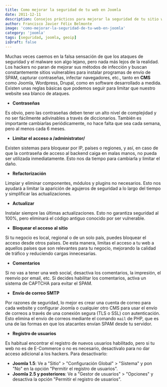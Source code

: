 ```yaml
---
title: Como mejorar la seguridad de tu web en Joomla
date: 2011-12-11
description: Consejos prácticos para mejorar la seguridad de tu sitio web en Joomla, protegiéndolo contra ataques y vulnerabilidades comunes.
author: Francisco Javier Félix Belmonte
image: 'como-mejorar-la-seguridad-de-tu-web-en-joomla'
category: 'joomla'
tags: [seguridad, joomla, geoip]
isDraft: false
---
```


Muchas veces caemos en la falsa sensación de que los ataques de seguridad y el malware son algo lejano, pero nada más lejos de la realidad. Los hackers no paran de mejorar sus métodos de infección y buscan constantemente sitios vulnerables para instalar programas de envío de SPAM, capturar contraseñas, infectar navegadores, etc., tanto en **CMS** como Joomla, Wordpress, Drupal, como en software desarrollado a medida. Existen unas reglas básicas que podemos seguir para limitar que nuestro website sea blanco de ataques.

- **Contraseñas**

Es obvio, pero las contraseñas deben tener un alto nivel de complejidad y no ser fácilmente adivinables a través de diccionarios. También es importante cambiarlas periódicamente, no hace falta que sea cada semana, pero al menos cada 6 meses.

- **Limitar el acceso a /administrator/**

Existen sistemas para bloquear por IP, países o regiones, y así, en caso de que la contraseña de acceso al backend caiga en malas manos, no pueda ser utilizada inmediatamente. Esto nos da tiempo para cambiarla y limitar el daño.

- **Refactorización**

Limpiar y eliminar componentes, módulos y plugins no necesarios. Esto nos ayudará a limitar la aparición de agujeros de seguridad a lo largo del tiempo y simplificar las actualizaciones.

- **Actualizar**

Instalar siempre las últimas actualizaciones. Esto no garantiza seguridad al 100%, pero eliminará el código antiguo conocido por ser vulnerable.

- **Bloquear el acceso al sitio**

Si tu negocio es local, regional o de un solo país, puedes bloquear el acceso desde otros países. De esta manera, limitas el acceso a tu web a aquellos países que son relevantes para tu negocio, mejorando la calidad de tráfico y reduciendo cargas innecesarias.

- **Comentarios**

Si no vas a tener una web social, desactiva los comentarios, la impresión, el reenvío por email, etc. Si decides habilitar los comentarios, activa un sistema de CAPTCHA para evitar el SPAM.

- **Envío de correo SMTP**

Por razones de seguridad, lo mejor es crear una cuenta de correo para cada website y configurar Joomla o cualquier otro CMS para usar el envío de correos a través de una conexión segura (TLS o SSL) con autenticación. Esto elimina el envío de correos mediante el comando `mail` de PHP, que es una de las formas en que los atacantes envían SPAM desde tu servidor.

- **Registro de usuarios**

Es habitual encontrar el registro de nuevos usuarios habilitado, pero si tu web no es de E-Commerce o no es necesario, desactívalo para no dar acceso adicional a los hackers. Para desactivarlo:

- **Joomla 1.5**: Ve a "Sitio" > "Configuración Global" > "Sistema" y pon "No" en la opción "Permitir el registro de usuarios".
- **Joomla 2.5 y posteriores**: Ve a "Gestor de usuarios" > "Opciones" y desactiva la opción "Permitir el registro de usuarios".
